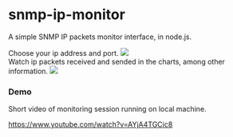 # snmp-ip-monitor
A simple SNMP IP packets monitor interface, in node.js.

Choose your ip address and port.
<img src="https://github.com/danielcaldas/snmp-ip-monitor/blob/master/images/index.png"/>
<br/>
Watch ip packets received and sended in the charts, among other information.
<img src="https://github.com/danielcaldas/snmp-ip-monitor/blob/master/images/monitor.png"/>
<h3>Demo</h3>
<p>Short video of monitoring session running on local machine.</p>
<a href='https://www.youtube.com/watch?v=AYjA4TGCic8'>https://www.youtube.com/watch?v=AYjA4TGCic8</a>
